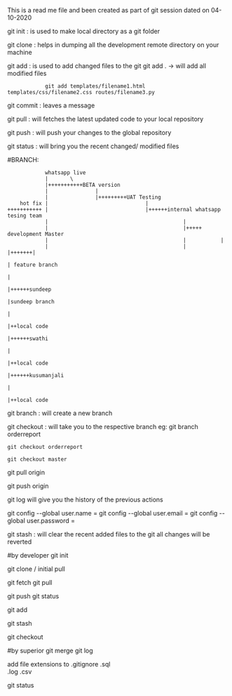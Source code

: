 This is a read me file and been created as part of git session dated on 04-10-2020

git init	: is used to make local directory as a git folder

git clone 	<link> 	: helps in dumping all the development remote directory on your machine

git add 	: is used to add changed files to the git
				git add .	-> will add all modified files

				git add templates/filename1.html templates/css/filename2.css routes/filename3.py

git commit 	: leaves a message 

git pull 	: will fetches the latest updated code to your local repository

git push 	: will push your changes to the global repository

git status	: will bring you the recent changed/ modified files


#BRANCH:

				whatsapp live
				|		\	
				|+++++++++++BETA version
				|				|			
				|				|+++++++++UAT Testing
		hot fix	|								|
	+++++++++++	|								|++++++internal whatsapp tesing team
				|											|
				|											|+++++ development Master
				|											|			|
				|											|			|+++++++|
																				| feature branch
																						|
																						|++++++sundeep
																								|sundeep branch
																										|
																										|++local code    
																						|++++++swathi
																								|
																								|++local code    
																						|++++++kusumanjali
																								|					
																								|++local code


git branch 	<branchname> :	will create a new branch

git checkout <branchname>: will take you to the respective branch
	eg: git branch orderreport

	git checkout orderreport

	git checkout master


git pull origin <branchname>

git push origin <sundeep>

git log will give you the history of the previous actions

git config --global user.name = <yourname>
git config --global user.email = <email>
git config --global user.password = <password>

git stash	: will clear the recent added files to the git all changes will be reverted



#by developer
git init

git clone / initial pull

git fetch 
git pull

git push
git status

git add <filenames>

git stash

git checkout


#by superior
git merge
git log



add file extensions to .gitignore
.sql\
.log
.csv

git status



